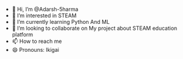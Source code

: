 - 👋 Hi, I’m @Adarsh-5harma
- 👀 I’m interested in STEAM
- 🌱 I’m currently learning  Python And ML
- 💞️ I’m looking to collaborate on My project about STEAM education platform
- 📫 How to reach me 
- 😄 Pronouns: Ikigai

<!---
Adarsh-5harma/Adarsh-5harma is a ✨ special ✨ repository because its `README.md` (this file) appears on your GitHub profile.
You can click the Preview link to take a look at your changes.
--->
